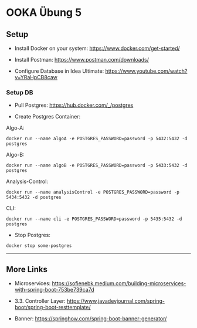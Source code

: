 # OOKA Übung 5

## Setup

- Install Docker on your system: https://www.docker.com/get-started/

- Install Postman: https://www.postman.com/downloads/

- Configure Database in Idea Ultimate: https://www.youtube.com/watch?v=YRaHpCB8caw

### Setup DB

- Pull Postgres: https://hub.docker.com/_/postgres

- Create Postgres Container:

Algo-A:

```
docker run --name algoA -e POSTGRES_PASSWORD=password -p 5432:5432 -d postgres
```

Algo-B:

```
docker run --name algoB -e POSTGRES_PASSWORD=password -p 5433:5432 -d postgres
```

Analysis-Control:

```
docker run --name analysisControl -e POSTGRES_PASSWORD=password -p 5434:5432 -d postgres
```

CLI:

```
docker run --name cli -e POSTGRES_PASSWORD=password -p 5435:5432 -d postgres
```

- Stop Postgres:

```
docker stop some-postgres
```

---

## More Links

- Microservices: https://sofienebk.medium.com/building-microservices-with-spring-boot-753be739ca7d

- 3.3. Controller Layer: https://www.javadevjournal.com/spring-boot/spring-boot-resttemplate/

- Banner: https://springhow.com/spring-boot-banner-generator/